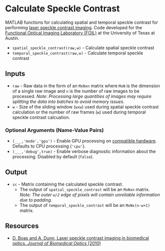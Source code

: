 # Calculate Speckle Contrast

MATLAB functions for calculating spatial and temporal speckle contrast for performing [laser speckle contrast imaging](https://foil.bme.utexas.edu/project/laser-speckle-contrast-imaging/). Code developed for the [Functional Optical Imaging Laboratory (FOIL)](https://foil.bme.utexas.edu/) at the University of Texas at Austin.

* `spatial_speckle_contrast(raw,w)` - Calculate spatial speckle contrast
* `temporal_speckle_contrast(raw,w)` - Calculate temporal speckle contrast

## Inputs

* `raw` - Raw data in the form of an `MxNxn` matrix where `MxN` is the dimension of a single raw image and `n` is the number of raw images to be processed. _Note: Processing large quantities of images may require splitting the data into batches to avoid memory issues._
* `w` - Size of the sliding window (`wxw`) used during spatial speckle contrast calculation or the number of raw frames (`w`) used during temporal speckle contrast calcuation.

### Optional Arguments (Name-Value Pairs)

* `(___,'mode','gpu')` - Enable GPU processing on [compatible hardware](https://www.mathworks.com/help/parallel-computing/gpu-support-by-release.html). Defaults to CPU processing (`'cpu'`).
* `(___,'debug',true)` - Enable verbose diagnostic information about the processing. Disabled by default (`false`).

## Output

* `sc` - Matrix containing the calculated speckle contrast.
  * The output of `spatial_speckle_contrast` will be an `MxNxn` matrix. _Note: The outer `w/2` edge of pixels will contain unreliable information due to padding._
  * The output of `temporal_speckle_contrast` will be an `MxNx(n-w+1)` matrix.

## Resources

* [D. Boas and A. Dunn, Laser speckle contrast imaging in biomedical optics. _Journal of Biomedical Optics_ (2010)](https://doi.org/10.1117/1.3285504)